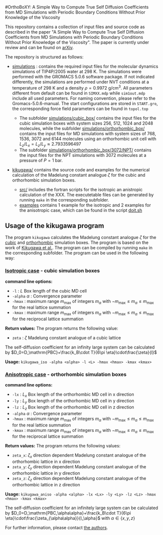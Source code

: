 #OrthoBoXY: A Simple Way to Compute True Self Diffusion Coefficients from MD Simulations with Periodic Boundary Conditions Without Prior Knowledge of the Viscosity

This repository contains a collection of input files and source code as described in the paper "A Simple Way to Compute True Self Diffusion Coefficients from MD Simulations with Periodic Boundary Conditions Without Prior Knowledge of the Viscosity". The paper is currently under review and can be found on [arXiv](https://arxiv.org/abs/2307.01591).

The repository is structured as follows:
- [simulations](simulations/) : contains the required input files for the molecular dynamics simulations of TIP4P/2005 water at 298 K. The simulations were performed with the GROMACS 5.0.6 software package. If not indicated differently, the simulations are performed under NVT conditions at a temperature of 298 K and a density $\rho=0.9972$ g/cm$^3$. All parameters different from default can be found in `SIMXX.mdp` while `sim1out.mdp` include all used parameters. For naming convention, please refer to the Gromacs-5.0.6-manual. The start configurations are stored in `START.gro`, the corresponding force field parameters can be found in `topol.top`
    - The subfolder [simulations/cubic_box/](simulations/cubic_box/) contains the input files for the cubic simulation boxes with system sizes 256, 512, 1024 and 2048 molecules, while the subfolder [simulations/orthorhombic_box/](simulations/orthorhombic_box/) contains the input files for MD simulations with system sizes of 768, 1536, 3072 and 6144 molecules using an orthorhombic unit cell with $L_z/L_x=L_z/L_y\approx 2.7933596497$
  - The subfolder [simulations/orthorhombic_box/3072/NPT/](simulations/orthorhombic_box/3072/NPT/) contains the input files for the NPT simulations with 3072 molecules at a pressure of $P=1$ bar.

- [kikugawa/](kikugawa/) contains the source code and examples for the numerical calculation of the Madelung constant analogue $\zeta$ for the cubic and orthorhombic simulation boxes.
  - [src/](kikugawa/src) includes the fortran scripts for the isotropic an anistropic calculation of the XXX. The executetable files can be generated by running `make` in the corresponding subfolder.
  - [examples](kikugawa/examples/) contains 1 example for the isotropic and 2 examples for the anisotropic case, which can be found in the script [doit.sh](kikugawa/examples/doit.sh)
## Usage of the kikugawa program
The program `kikugawa` calculates the Madelung constant analogue $\zeta$ for the [cubic](kikugawa/src/kikugawa_iso.f) and [orthorhombic](kikugawa/src/kikugawa_aniso.f) simulation boxes. The program is based on the work of [Kikugawa et al.](https://pubs.aip.org/aip/jcp/article/143/2/024507/825372/Hydrodynamic-consideration-of-the-finite-size). The program can be compiled by running `make` in the corresponding subfolder. The program can be used in the following way:
### [Isotropic case](kikugawa/src/kikugawa_iso.f) - cubic simulation boxes
**command line options:**
-   `-l` : $L$ Box length of the cubic MD cell
-   `-alpha` $\alpha$ : Convergence parameter
-   `-hmax` : maximum range $m_\mathrm{max}$ of integers $m_\alpha$  with $-m_\mathrm{max} \leq m_\alpha \leq m_\mathrm{max}$ for the real lattice summation
-   `-kmax` : maximum range $m_\mathrm{max}$ of integers $m_\alpha$  with $-m_\mathrm{max} \leq m_\alpha \leq m_\mathrm{max}$ for the reciprocal lattice summation

**Return values:** The program returns the following value:
- `zeta` : $\zeta$ Madelung constant analogue of a cubic lattice

The self-diffusion coefficient for an infinity large system can be calculated by
$D_0=D_\mathrm{PBC}+\frac{k_B\cdot T}{6\pi \eta}\cdot\frac{\zeta}{l}$
  
**Usage:** `kikugawa_iso -alpha <alpha> -l <L> -hmax <hmax> -kmax <kmax>`

### [Anisotropic case](kikugawa/src/kikugawa_aniso.f) - orthorhombic simulation boxes

**command line options:**
-   `-lx` : $L_x$ Box length of the orthorhombic MD cell in x direction
-   `-ly` : $L_y$ Box length of the orthorhombic MD cell in y direction
-   `-lz` : $L_z$ Box length of the orthorhombic MD cell in z direction
-   `-alpha` $\alpha$ : Convergence parameter
-   `-hmax` : maximum range $m_\mathrm{max}$ of integers $m_\alpha$  with $-m_\mathrm{max} \leq m_\alpha \leq m_\mathrm{max}$ for the real lattice summation
-   `-kmax` : maximum range $m_\mathrm{max}$ of integers $m_\alpha$  with $-m_\mathrm{max} \leq m_\alpha \leq m_\mathrm{max}$ for the reciprocal lattice summation


**Return values:** The program returns the following values:
- `zeta_x`: $\zeta_x$ direction dependent Madelung constant analogue of the orthorhombic lattice in x direction
- `zeta_y`: $\zeta_y$ direction dependent Madelung constant analogue of the orthorhombic lattice in y direction
- `zeta_z`: $\zeta_z$ direction dependent Madelung constant analogue of the orthorhombic lattice in z direction

**Usage:** `kikugawa_aniso -alpha <alpha> -lx <Lx> -ly <Ly> -lz <Lz> -hmax <hmax> -kmax <kmax>`

The self-diffusion coefficient for an infinitely large system can be calculated by
$D_0=D_\mathrm{PBC,\alpha\alpha}+\frac{k_B\cdot T}{6\pi \eta}\cdot\frac{\zeta_{\alpha\alpha}}{l_\alpha}$ with $\alpha \in \{x,y,z\}$




For further information, please contact [the authors](mailto:dietmar.pascheck@uni-rostock.de).
